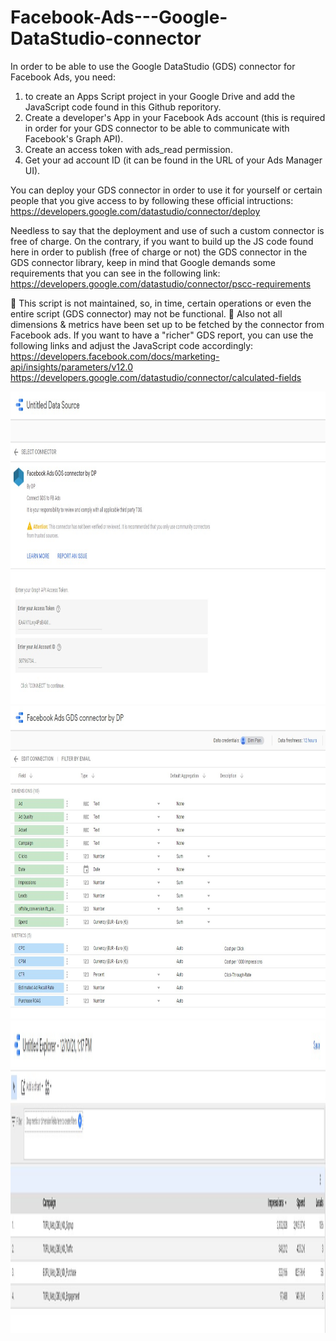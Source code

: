 # Facebook-Ads---Google-DataStudio-connector
In order to be able to use the Google DataStudio (GDS) connector for Facebook Ads, you need:
1) to create an Apps Script project in your Google Drive and add the JavaScript code found in this Github reporitory.
2) Create a developer's App in your Facebook Ads account (this is required in order for your GDS connector to be able to communicate with Facebook's Graph API).
3) Create an access token with ads_read permission.
4) Get your ad account ID (it can be found in the URL of your Ads Manager UI).

You can deploy your GDS connector in order to use it for yourself or certain people that you give access to by following these official intructions:
https://developers.google.com/datastudio/connector/deploy

Needless to say that the deployment and use of such a custom connector is free of charge.
On the contrary, if you want to build up the JS code found here in order to publish (free of charge or not) the GDS connector in the GDS connector library, keep in mind that Google demands some requirements that you can see in the following link:
https://developers.google.com/datastudio/connector/pscc-requirements

🚸 This script is not maintained, so, in time, certain operations or even the entire script (GDS connector) may not be functional. 
🚸 Also not all dimensions & metrics have been set up to be fetched by the connector from Facebook ads. If you want to have a "richer" GDS report, you can use the following links and adjust the JavaScript code accordingly:
https://developers.facebook.com/docs/marketing-api/insights/parameters/v12.0
https://developers.google.com/datastudio/connector/calculated-fields

<img src="https://github.com/dpan331/Facebook-Ads---Google-DataStudio-connector/blob/main/img/dataSourceConnector.jpg" height="500" width="600">

<img src="https://github.com/dpan331/Facebook-Ads---Google-DataStudio-connector/blob/main/img/dataSourceConnector_config.jpg" height="500" width="600">

<img src="https://github.com/dpan331/Facebook-Ads---Google-DataStudio-connector/blob/main/img/dataSourceConnector_explorer.jpg" height="500" width="600">
